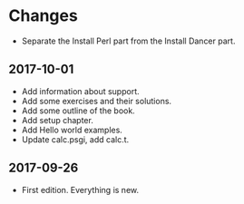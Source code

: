 # Changes

* Separate the Install Perl part from the Install Dancer part.

## 2017-10-01

* Add information about support.
* Add some exercises and their solutions.
* Add some outline of the book.
* Add setup chapter.
* Add Hello world examples.
* Update calc.psgi, add calc.t.

## 2017-09-26

* First edition. Everything is new.

